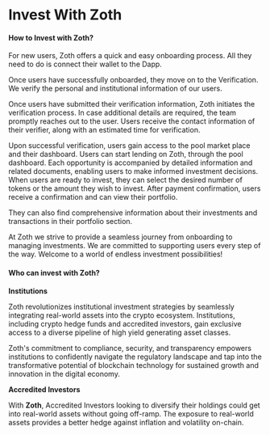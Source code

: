 # Invest With Zoth

#### How to Invest with Zoth?

For new users, Zoth offers a quick and easy onboarding process. All they need to do is connect their wallet to the Dapp.

Once users have successfully onboarded, they move on to the Verification. We verify the personal and institutional information of our users.

Once users have submitted their verification information, Zoth initiates the verification process. In case additional details are required, the team promptly reaches out to the user. Users receive the contact information of their verifier, along with an estimated time for verification.

Upon successful verification, users gain access to the pool market place and their dashboard. Users can start lending on Zoth, through the pool dashboard. Each opportunity is accompanied by detailed information and related documents, enabling users to make informed investment decisions. When users are ready to invest, they can select the desired number of tokens or the amount they wish to invest. After payment confirmation, users receive a confirmation and can view their portfolio.

They can also find comprehensive information about their investments and transactions in their portfolio section.

At Zoth we strive to provide a seamless journey from onboarding to managing investments. We are committed to supporting users every step of the way. Welcome to a world of endless investment possibilities!

#### Who can invest with Zoth?

**Institutions**

Zoth revolutionizes institutional investment strategies by seamlessly integrating real-world assets into the crypto ecosystem. Institutions, including crypto hedge funds and accredited investors, gain exclusive access to a diverse pipeline of high yield generating asset classes.

Zoth's commitment to compliance, security, and transparency empowers institutions to confidently navigate the regulatory landscape and tap into the transformative potential of blockchain technology for sustained growth and innovation in the digital economy.

**Accredited Investors**

With **Zoth**, Accredited Investors looking to diversify their holdings could get into real-world assets without going off-ramp. The exposure to real-world assets provides a better hedge against inflation and volatility on-chain.
